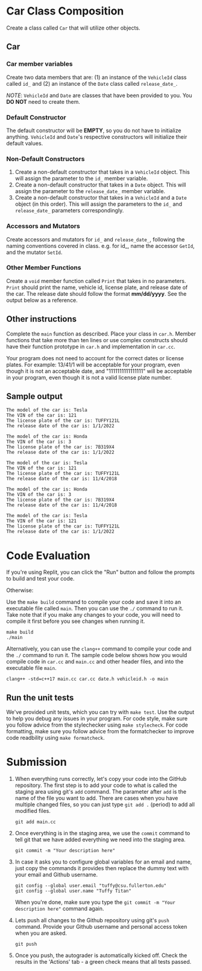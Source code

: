 # Car Class Composition
Create a class called `Car` that will utilize other objects.

## Car

### Car member variables
Create two data members that are: (1) an instance of the `VehicleId` class called `id_` and (2) an instance of the `Date` class called `release_date_`.

*NOTE*: `VehicleId` and `Date` are classes that have been provided to you. You **DO NOT** need to create them.

### Default Constructor
The default constructor will be **EMPTY**, so you do not have to initialize anything. `VehicleId` and `Date`'s respective constructors will initialize their default values.

### Non-Default Constructors
1. Create a non-default constructor that takes in a `VehicleId` object. This will assign the parameter to the `id_` member variable.
2. Create a non-default constructor that takes in a `Date` object. This will assign the parameter to the `release_date_` member variable.
3. Create a non-default constructor that takes in a `VehicleId` and a `Date` object (in this order). This will assign the parameters to the `id_` and `release_date_` parameters correspondingly.

### Accessors and Mutators
Create accessors and mutators for `id_` and `release_date_`, following the naming conventions covered in class. e.g. for id_, name the accessor `GetId`, and the mutator `SetId`.

### Other Member Functions
Create a `void` member function called `Print` that takes in no parameters. `Print` should print the name, vehicle id, license plate, and release date of the car. The release date should follow the format **mm/dd/yyyy**. See the output below as a reference.

## Other instructions
Complete the `main` function as described. Place your class in `car.h`. Member functions that take more than ten lines or use complex constructs should have their function prototype in `car.h` and implementation in `car.cc`.

Your program does not need to account for the correct dates or license plates. For example: 13/41/1 will be acceptable for your program, even though it is not an acceptable date, and "1111111111111111" will be acceptable in your program, even though it is not a valid license plate number.

## Sample output
```
The model of the car is: Tesla
The VIN of the car is: 121
The license plate of the car is: TUFFY121L
The release date of the car is: 1/1/2022

The model of the car is: Honda
The VIN of the car is: 3
The license plate of the car is: 7B319X4
The release date of the car is: 1/1/2022

The model of the car is: Tesla
The VIN of the car is: 121
The license plate of the car is: TUFFY121L
The release date of the car is: 11/4/2018

The model of the car is: Honda
The VIN of the car is: 3
The license plate of the car is: 7B319X4
The release date of the car is: 11/4/2018

The model of the car is: Tesla
The VIN of the car is: 121
The license plate of the car is: TUFFY121L
The release date of the car is: 1/1/2022
```

# Code Evaluation

If you're using Replit, you can click the "Run" button and follow the prompts to build and test your code.

Otherwise:

Use the `make build` command to compile your code and save it into an executable file called `main`.
Then you can use the `./` command to run it. Take note that if you make any changes to your code, you will need to compile it first before you see changes when running it.

```
make build
./main
```

Alternatively, you can use the `clang++` command to compile your code and the `./` command to run it. 
The sample code below shows how you would compile code in `car.cc` and `main.cc` and other header files, and into the executable file `main`. 

```
clang++ -std=c++17 main.cc car.cc date.h vehicleid.h -o main
```


## Run the unit tests

We've provided unit tests, which you can try with ``make test``. Use the output to help you debug any issues in your program.
For code style, make sure you follow advice from the stylechecker using ``make stylecheck``.
For code formatting, make sure you follow advice from the formatchecker to improve code readbility using ``make formatcheck``.

# Submission
1. When everything runs correctly,  let's copy your code into the GitHub repository. The first step is to add your code to what is called the staging area using git's `add` command. The parameter after `add` is the name of the file you want to add. There are cases when you have multiple changed files, so you can just type `git add .` (period) to add all modified files.

    ```
    git add main.cc
    ```
1. Once everything is in the staging area, we use the `commit` command to tell git that we have added everything we need into the staging area.

    ```
    git commit -m "Your description here"
    ```
1. In case it asks you  to configure global variables for an email and name, just copy the commands it provides then replace the dummy text with your email and Github username.

    ```
    git config --global user.email "tuffy@csu.fullerton.edu"
    git config --global user.name "Tuffy Titan"
    ```
    When you're done, make sure you type the `git commit -m "Your description here"` command again.    
1. Lets push all changes to the Github repository using git's `push` command. Provide your Github username and personal access token when you are asked.

    ```
    git push
    ```
1. Once you push, the autograder is automatically kicked off. Check the results in the 'Actions' tab - a green check means that all tests passed.
